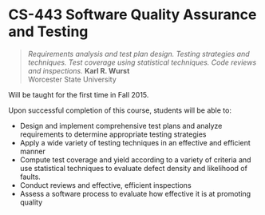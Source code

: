 # CS-443 Software Quality Assurance and Testing

> *Requirements analysis and test plan design. Testing strategies and techniques. Test coverage using statistical techniques. Code reviews and inspections.*
**Karl R. Wurst**
<br>Worcester State University

Will be taught for the first time in Fall 2015.

Upon successful completion of this course, students will be able to:

* Design and implement comprehensive test plans and analyze requirements to determine appropriate testing strategies
* Apply a wide variety of testing techniques in an effective and efficient manner
* Compute test coverage and yield according to a variety of criteria and use statistical techniques to evaluate defect density and likelihood of faults.
* Conduct reviews and effective, efficient inspections
* Assess a software process to evaluate how effective it is at promoting quality
